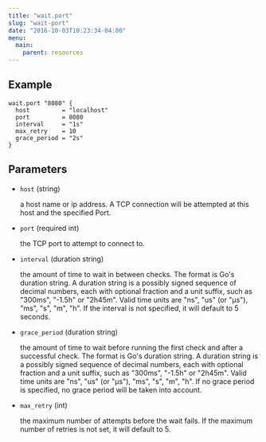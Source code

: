 ```yaml
---
title: "wait.port"
slug: "wait-port"
date: "2016-10-03T10:23:34-04:00"
menu:
  main:
    parent: resources
---
```





## Example

```hcl
wait.port "8080" {
  host         = "localhost"
  port         = 8080
  interval     = "1s"
  max_retry    = 10
  grace_period = "2s"
}

```


## Parameters

- `host` (string)

  a host name or ip address. A TCP connection will be attempted at this host
and the specified Port.

- `port` (required int)

  the TCP port to attempt to connect to.

- `interval` (duration string)

  the amount of time to wait in between checks. The format is Go's duration
string. A duration string is a possibly signed sequence of decimal numbers,
each with optional fraction and a unit suffix, such as "300ms", "-1.5h" or
"2h45m". Valid time units are "ns", "us" (or "µs"), "ms", "s", "m", "h". If
the interval is not specified, it will default to 5 seconds.

- `grace_period` (duration string)

  the amount of time to wait before running the first check and after a
successful check. The format is Go's duration string. A duration string is
a possibly signed sequence of decimal numbers, each with optional fraction
and a unit suffix, such as "300ms", "-1.5h" or "2h45m". Valid time units
are "ns", "us" (or "µs"), "ms", "s", "m", "h". If no grace period is
specified, no grace period will be taken into account.

- `max_retry` (int)

  the maximum number of attempts before the wait fails. If the maximum number
of retries is not set, it will default to 5.



